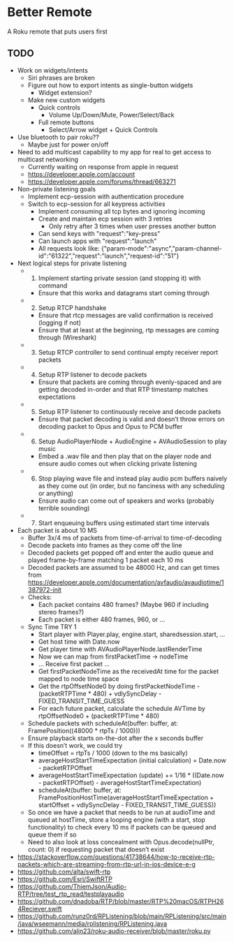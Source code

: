 # Better Remote

A Roku remote that puts users first

## TODO

- Work on widgets/intents
    - Siri phrases are broken
    - Figure out how to export intents as single-button widgets
        - Widget extension? 
    - Make new custom widgets
        - Quick controls
            - Volume Up/Down/Mute,  Power/Select/Back
        - Full remote buttons
            - Select/Arrow widget + Quick Controls
- Use bluetooth to pair roku??
    - Maybe just for power on/off
- Need to add multicast capability to my app for real to get access to multicast networking
    - Currently waiting on response from apple in request
    - https://developer.apple.com/account 
    - https://developer.apple.com/forums/thread/663271 
- Non-private listening goals
    - Implement ecp-session with authentication procedure
    - Switch to ecp-session for all keypress activities
        - Implement consuming all tcp bytes and ignoring incoming
        - Create and maintain ecp session with 3 retries
            - Only retry after 3 times when user presses another button
        - Can send keys with "request":"key-press"
        - Can launch apps with "request":"launch"
        - All requests look like: {"param-mode":"async","param-channel-id":"61322","request":"launch","request-id":"51"}
- Next logical steps for private listening
    - 1. Implement starting private session (and stopping it) with command
        - Ensure that this works and datagrams start coming through
    - 2. Setup RTCP handshake
        - Ensure that rtcp messages are valid confirmation is received (logging if not)
        - Ensure that at least at the beginning, rtp messages are coming through (Wireshark)
    - 3. Setup RTCP controller to send continual empty receiver report packets
    - 4. Setup  RTP listener to decode packets
        - Ensure that packets are coming through evenly-spaced and are getting decoded in-order and that RTP timestamp matches expectations
    - 5. Setup RTP listener to continuously receive and decode packets
        - Ensure that packet decoding is valid and doesn’t throw errors on decoding packet to Opus and Opus to PCM buffer
    - 6. Setup AudioPlayerNode + AudioEngine + AVAudioSession to play music
        - Embed a .wav file and then play that on the player node and ensure audio comes out when clicking private listening 
    - 6. Stop playing wave file and instead play audio pcm buffers naively as they come out (in order, but no fanciness with any scheduling or anything)
        - Ensure audio can come out of speakers and works (probably terrible sounding)
    - 7. Start enqueuing buffers using estimated start time intervals
- Each packet is about 10 MS
    - Buffer 3x/4 ms of packets from time-of-arrival to time-of-decoding
    - Decode packets into frames as they come off the line
    - Decoded packets get popped off and enter the audio queue and played frame-by-frame matching 1 packet each 10  ms
    - Decoded packets are assumed to be 48000 Hz, and can get times from https://developer.apple.com/documentation/avfaudio/avaudiotime/1387972-init 
    - Checks:
        - Each packet contains 480 frames? (Maybe 960 if including stereo frames?)
        - Each packet is either 480 frames, 960, or …
    - Sync Time TRY 1
        - Start player with Player.play, engine.start, sharedsession.start, …
        - Get host time with Date.now
        - Get player time with AVAudioPlayerNode.lastRenderTime
        - Now we can map from firstPacketTime -> nodeTime
        - … Receive first packet …
        - Get firstPacketNodeTime as the receivedAt time for the packet mapped to node time space
        - Get the rtpOffsetNode0 by doing firstPacketNodeTime - (packetRTPTime * 480) + vdlySyncDelay - FIXED_TRANSIT_TIME_GUESS
        - For each future packet, calculate the schedule AVTime by rtpOffsetNode0  + (packetRTPTime * 480)
    - Schedule packets with scheduleAt(buffer: buffer, at: FramePosition((48000 * rtpTs / 1000)))
    - Ensure playback starts on-the-dot after the x seconds buffer
    - If this doesn’t work, we could try 
        - timeOffset = rtpTs / 1000 (down to the ms basically)
        - averageHostStartTimeExpectation (initial calculation) = Date.now - packetRTPOffset
        - averageHostStartTimeExpectation (update) += 1/16 * ((Date.now - packetRTPOffset) - averageHostStartTimeExpectation)
        - scheduleAt(buffer: buffer, at: FramePositionHostTime(averageHostStartTimeExpectation + startOffset + vdlySyncDelay - FIXED_TRANSIT_TIME_GUESS))
    - So once we have a packet that needs to be run at audioTime and queued at hostTime, store a looping engine (with a start, stop functionality) to check every 10 ms if packets can be queued and queue them if so
    - Need to also look at loss concealment with Opus.decode(nullPtr, count: 0) if requesting packet that doesn’t exist
- https://stackoverflow.com/questions/41738644/how-to-receive-rtp-packets-which-are-streaming-from-rtp-url-in-ios-device-e-g
- https://github.com/alta/swift-rtp
- https://github.com/Esri/SwiftRTP
- https://github.com/ThiemJson/Audio-RTP/tree/test_rtp_read/testplayaudio
- https://github.com/dnadoba/RTP/blob/master/RTP%20macOS/RTPH264Reciever.swift
- https://github.com/runz0rd/RPListening/blob/main/RPListening/src/main/java/wseemann/media/rplistening/RPListening.java
- https://github.com/alin23/roku-audio-receiver/blob/master/roku.py


